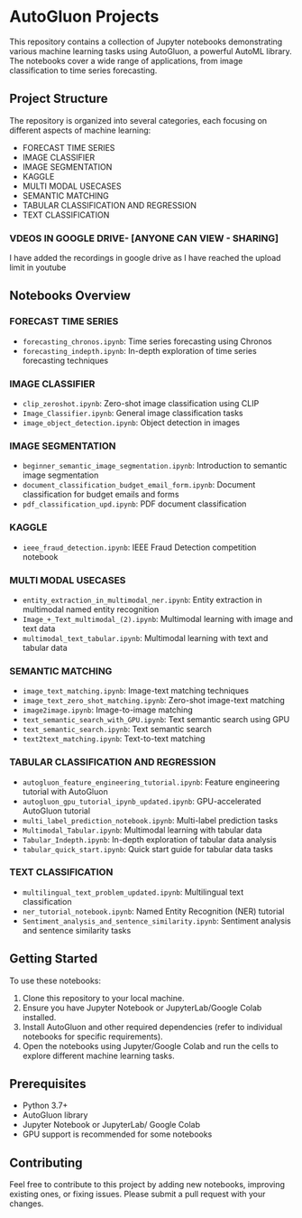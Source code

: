 # AutoGluon  Projects

This repository contains a collection of Jupyter notebooks demonstrating various machine learning tasks using AutoGluon, a powerful AutoML library. The notebooks cover a wide range of applications, from image classification to time series forecasting.

## Project Structure

The repository is organized into several categories, each focusing on different aspects of machine learning:

- FORECAST TIME SERIES
- IMAGE CLASSIFIER
- IMAGE SEGMENTATION
- KAGGLE
- MULTI MODAL USECASES
- SEMANTIC MATCHING
- TABULAR CLASSIFICATION AND REGRESSION
- TEXT CLASSIFICATION

### VDEOS IN GOOGLE DRIVE- [ANYONE CAN VIEW - SHARING]
I have added the recordings in google drive as I have reached the upload limit in youtube 

## Notebooks Overview

### FORECAST TIME SERIES
- `forecasting_chronos.ipynb`: Time series forecasting using Chronos
- `forecasting_indepth.ipynb`: In-depth exploration of time series forecasting techniques

### IMAGE CLASSIFIER
- `clip_zeroshot.ipynb`: Zero-shot image classification using CLIP
- `Image_Classifier.ipynb`: General image classification tasks
- `image_object_detection.ipynb`: Object detection in images

### IMAGE SEGMENTATION
- `beginner_semantic_image_segmentation.ipynb`: Introduction to semantic image segmentation
- `document_classification_budget_email_form.ipynb`: Document classification for budget emails and forms
- `pdf_classification_upd.ipynb`: PDF document classification

### KAGGLE
- `ieee_fraud_detection.ipynb`: IEEE Fraud Detection competition notebook

### MULTI MODAL USECASES
- `entity_extraction_in_multimodal_ner.ipynb`: Entity extraction in multimodal named entity recognition
- `Image_+_Text_multimodal_(2).ipynb`: Multimodal learning with image and text data
- `multimodal_text_tabular.ipynb`: Multimodal learning with text and tabular data

### SEMANTIC MATCHING
- `image_text_matching.ipynb`: Image-text matching techniques
- `image_text_zero_shot_matching.ipynb`: Zero-shot image-text matching
- `image2image.ipynb`: Image-to-image matching
- `text_semantic_search_with_GPU.ipynb`: Text semantic search using GPU
- `text_semantic_search.ipynb`: Text semantic search
- `text2text_matching.ipynb`: Text-to-text matching

### TABULAR CLASSIFICATION AND REGRESSION
- `autogluon_feature_engineering_tutorial.ipynb`: Feature engineering tutorial with AutoGluon
- `autogluon_gpu_tutorial_ipynb_updated.ipynb`: GPU-accelerated AutoGluon tutorial
- `multi_label_prediction_notebook.ipynb`: Multi-label prediction tasks
- `Multimodal_Tabular.ipynb`: Multimodal learning with tabular data
- `Tabular_Indepth.ipynb`: In-depth exploration of tabular data analysis
- `tabular_quick_start.ipynb`: Quick start guide for tabular data tasks

### TEXT CLASSIFICATION
- `multilingual_text_problem_updated.ipynb`: Multilingual text classification
- `ner_tutorial_notebook.ipynb`: Named Entity Recognition (NER) tutorial
- `Sentiment_analysis_and_sentence_similarity.ipynb`: Sentiment analysis and sentence similarity tasks

## Getting Started

To use these notebooks:

1. Clone this repository to your local machine.
2. Ensure you have Jupyter Notebook or JupyterLab/Google Colab installed.
3. Install AutoGluon and other required dependencies (refer to individual notebooks for specific requirements).
4. Open the notebooks using Jupyter/Google Colab and run the cells to explore different machine learning tasks.

## Prerequisites

- Python 3.7+
- AutoGluon library
- Jupyter Notebook or JupyterLab/ Google Colab
- GPU support is recommended for some notebooks

## Contributing

Feel free to contribute to this project by adding new notebooks, improving existing ones, or fixing issues. Please submit a pull request with your changes.



